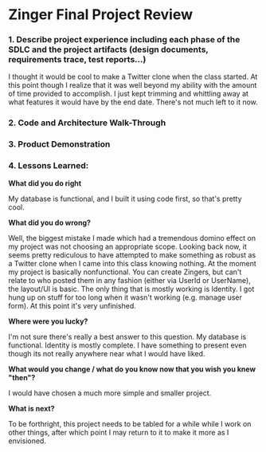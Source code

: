 # Zinger Final Project Review

### 1. Describe project experience including each phase of the SDLC and the project artifacts (design documents, requirements trace, test reports...)

I thought it would be cool to make a Twitter clone when the class started. At this point though I realize that it was well beyond my ability with the amount of time provided to accomplish.
I just kept trimming and whittling away at what features it would have by the end date. There's not much left to it now.

### 2. Code and Architecture Walk-Through

### 3. Product Demonstration

### 4. Lessons Learned:

**What did you do right**

My database is functional, and I built it using code first, so that's pretty cool.

**What did you do wrong?**

Well, the biggest mistake I made which had a tremendous domino effect on my project was not choosing an appropriate scope. Looking back now, it seems pretty rediculous to have attempted
to make something as robust as a Twitter clone when I came into this class knowing nothing. At the moment my project is basically nonfunctional. You can create Zingers, but can't relate to who
posted them in any fashion (either via UserId or UserName), the layout/UI is basic. The only thing that is mostly working is Identity. 
I got hung up on stuff for too long when it wasn't working (e.g. manage user form). At this point it's very unfinished.

**Where were you lucky?**

I'm not sure there's really a best answer to this question. My database is functional. Identity is mostly complete. I have something to present even though its not really anywhere near what I would have liked.

**What would you change / what do you know now that you wish you knew "then"?**

I would have chosen a much more simple and smaller project.

**What is next?**

To be forthright, this project needs to be tabled for a while while I work on other things, after which point I may return to it to make it more as I envisioned.



